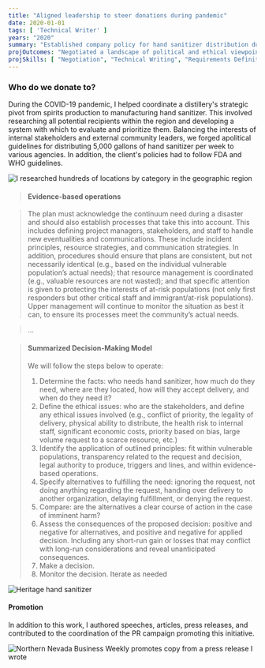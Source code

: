```yaml
---
title: "Aligned leadership to steer donations during pandemic"
date: 2020-01-01
tags: [ 'Technical Writer' ]
years: "2020"
summary: "Established company policy for hand sanitizer distribution during pandemic"
projOutcomes: "Negotiated a landscape of political and ethical viewpoints to unify a company's policy for donations during the COVID pandemic."
projSkills: [ "Negotiation", "Technical Writing", "Requirements Definition", "Research", "Critical Thinking" ]
---
```


### Who do we donate to?

During the COVID-19 pandemic, I helped coordinate a distillery's strategic pivot from spirits production to manufacturing hand sanitizer. This involved researching all potential recipients within the region and developing a system with which to evaluate and prioritize them. Balancing the interests of internal stakeholders and external community leaders, we forged apolitical guidelines for distributing 5,000 gallons of hand sanitizer per week to various agencies. In addition, the client's policies had to follow FDA and WHO guidelines. 

![I researched hundreds of locations by category in the geographic region](/sanitizer-research.jpg)

> #### Evidence-based operations 

> The plan must acknowledge the continuum need during a disaster and should also establish processes that take this into account. This includes defining project managers, stakeholders, and staff to handle new eventualities and communications. These include incident principles, resource strategies, and communication strategies. 
> In addition, procedures should ensure that plans are consistent, but not necessarily identical (e.g., based on the individual vulnerable population’s actual needs); that resource management is coordinated (e.g., valuable resources are not wasted); and that specific attention is given to protecting the interests of at-risk populations (not only first responders but other critical staff and immigrant/at-risk populations).
> Upper management will continue to monitor the situation as best it can, to ensure its processes meet the community’s actual needs. 

> …

> #### Summarized Decision-Making Model  
> We will follow the steps below to operate:  
> 1. Determine the facts: who needs hand sanitizer, how much do they need, where are they located, how will they accept delivery, and when do they need it?    
> 2. Define the ethical issues: who are the stakeholders, and define any ethical issues involved (e.g., conflict of priority, the legality of delivery, physical ability to distribute, the health risk to internal staff, significant economic costs, priority based on bias, large volume request to a scarce resource, etc.)   
> 3. Identify the application of outlined principles: fit within vulnerable populations, transparency related to the request and decision, legal authority to produce, triggers and lines, and within evidence-based operations.   
> 4. Specify alternatives to fulfilling the need: ignoring the request, not doing anything regarding the request, handing over delivery to another organization, delaying fulfillment, or denying the request.   
> 5. Compare: are the alternatives a clear course of action in the case of imminent harm?   
> 6. Assess the consequences of the proposed decision: positive and negative for alternatives, and positive and negative for applied decision. Including any short-run gain or losses that may conflict with long-run considerations and reveal unanticipated consequences.  
> 7. Make a decision.   
> 8. Monitor the decision. Iterate as needed

![Heritage hand sanitizer](/hand-sanitizer.jpg)

#### Promotion

In addition to this work, I authored speeches, articles, press releases, and contributed to the coordination of the PR campaign promoting this initiative.

![Northern Nevada Business Weekly promotes copy from a press release I wrote](/hand-sanitizer-press.jpg)